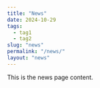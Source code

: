 ```yaml
---
title: "News"
date: 2024-10-29
tags:
  - tag1
  - tag2
slug: "news"
permalink: "/news/"
layout: "news"
---
```


This is the news page content.